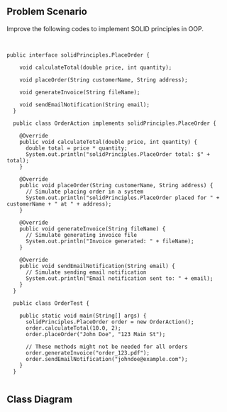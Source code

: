 ## Problem Scenario

Improve the following codes to implement SOLID principles in OOP.

<pre> <code> 
  
public interface solidPrinciples.PlaceOrder {
  
    void calculateTotal(double price, int quantity);
  
    void placeOrder(String customerName, String address);
  
    void generateInvoice(String fileName);
  
    void sendEmailNotification(String email);
  }
  
  public class OrderAction implements solidPrinciples.PlaceOrder {
  
    @Override
    public void calculateTotal(double price, int quantity) {
      double total = price * quantity;
      System.out.println("solidPrinciples.PlaceOrder total: $" + total);
    }
  
    @Override
    public void placeOrder(String customerName, String address) {
      // Simulate placing order in a system
      System.out.println("solidPrinciples.PlaceOrder placed for " + customerName + " at " + address);
    }
  
    @Override
    public void generateInvoice(String fileName) {
      // Simulate generating invoice file
      System.out.println("Invoice generated: " + fileName);
    }
  
    @Override
    public void sendEmailNotification(String email) {
      // Simulate sending email notification
      System.out.println("Email notification sent to: " + email);
    }
  }
  
  public class OrderTest {
  
    public static void main(String[] args) {
      solidPrinciples.PlaceOrder order = new OrderAction();
      order.calculateTotal(10.0, 2);
      order.placeOrder("John Doe", "123 Main St");
  
      // These methods might not be needed for all orders
      order.generateInvoice("order_123.pdf");
      order.sendEmailNotification("johndoe@example.com");
    }
  }

</code></pre>
  


## Class Diagram
